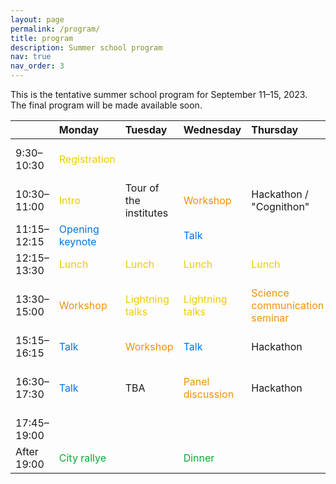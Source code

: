 ```yaml
---
layout: page
permalink: /program/
title: program
description: Summer school program
nav: true
nav_order: 3 
---
```



This is the tentative summer school program for September 11–15, 2023. The final program will be made available soon.


|              | Monday                                            | Tuesday                       | Wednesday                               | Thursday | Friday 
| :----------- | :------------------------------------------------ | :---------------------------  | :-------------------------------------- | :------- | :----- 
|9:30–10:30    |<span style="color:#efcc00">Registration</span>    |                          |                                     |     |   Hackathon submission deadline
|10:30–11:00   |<span style="color:#efcc00">Intro</span>           |Tour of the institutes         |  <span style="color:#F29105">Workshop</span>   |  Hackathon / "Cognithon"    |   
|11:15–12:15   |<span style="color:#0076df">Opening keynote</span> |                           |<span style="color:#0076df">Talk</span>  |     |   Pitches
|12:15–13:30   |<span style="color:#efcc00">Lunch</span>           |<span style="color:#efcc00">Lunch</span>|<span style="color:#efcc00">Lunch</span>|<span style="color:#efcc00">Lunch</span>|<span style="color:#efcc00">Lunch</span>
|13:30–15:00   |<span style="color:#F29105">Workshop</span>        |<span style="color:#efcc00">Lightning talks</span> |<span style="color:#efcc00">Lightning talks</span>| <span style="color:#F29105">Science communication seminar</span> |     <span style="color:#efcc00">Feedback & announcing winners </span>
|15:15–16:15   |<span style="color:#0076df">Talk</span>            |  <span style="color:#F29105">Workshop</span>  |<span style="color:#0076df">Talk</span>   |    Hackathon      |
|16:30–17:30   |<span style="color:#0076df">Talk</span>            |  TBA                          |<span style="color:#F29105">Panel discussion</span>  |   Hackathon |<span style="color:#0076df">16:00–17:00 Closing keynote</span>
|17:45–19:00   |                                                   |                               |                                          |          |
|After 19:00   |<span style="color:#00ab37">City rallye</span>     |                               |<span style="color:#00ab37">Dinner</span>|          |      

